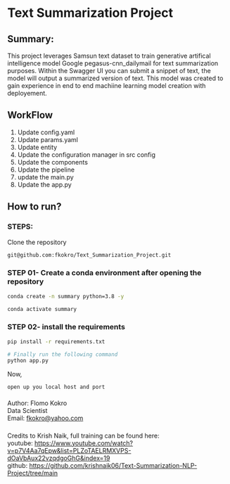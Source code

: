 # Text Summarization Project

## Summary:

This project leverages Samsun text dataset to train generative artifical intelligence model Google pegasus-cnn_dailymail for text summarization purposes. Within the Swagger UI you can submit a snippet of text, the model will output a summarized version of text. This model was created to gain experience in end to end machiine learning model creation with deployement.


## WorkFlow

1. Update config.yaml
2. Update params.yaml
3. Update entity
4. Update the configuration manager in src config
5. Update the components
6. Update the pipeline
7. update the main.py
8. Update the app.py

## How to run?

### STEPS:

Clone the repository


```bash
git@github.com:fkokro/Text_Summarization_Project.git
```
### STEP 01- Create a conda environment after opening the repository

```bash
conda create -n summary python=3.8 -y
```

```bash
conda activate summary
```


### STEP 02- install the requirements
```bash
pip install -r requirements.txt
```


```bash
# Finally run the following command
python app.py
```

Now,
```bash
open up you local host and port
```

####
Author: Flomo Kokro <br/>
Data Scientist <br/>
Email: fkokro@yahoo.com

###
Credits to Krish Naik, full training can be found here: <br/>
youtube: https://www.youtube.com/watch?v=p7V4Aa7qEpw&list=PLZoTAELRMXVPS-dOaVbAux22vzqdgoGhG&index=19 <br/>
github: https://github.com/krishnaik06/Text-Summarization-NLP-Project/tree/main